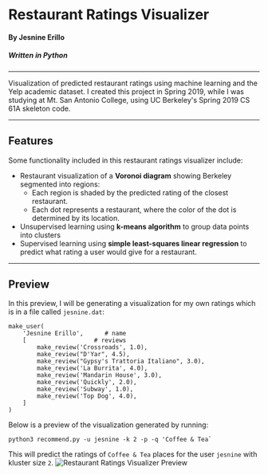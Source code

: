 # Restaurant Ratings Visualizer
#### By Jesnine Erillo
##### Written in Python
---
Visualization of predicted restaurant ratings using machine learning and the Yelp academic dataset.
I created this project in Spring 2019, while I was studying at Mt. San Antonio College, using UC Berkeley's Spring 2019 CS 61A skeleton code.

---

## Features
Some functionality included in this restaurant ratings visualizer include:  
- Restaurant visualization of a **Voronoi diagram** showing Berkeley segmented into regions:
    - Each region is shaded by the predicted rating of the closest restaurant.  
    - Each dot represents a restaurant, where the color of the dot is determined by its location.   
- Unsupervised learning using **k-means algorithm** to group data points into clusters  
- Supervised learning using **simple least-squares linear regression** to predict what rating a user would give for a restaurant.

--- 

## Preview
In this preview, I will be generating a visualization for my own ratings which is in a file called `jesnine.dat`:
```
make_user(
    'Jesnine Erillo',      # name
    [                   # reviews
        make_review('Crossroads', 1.0),
        make_review("D'Yar", 4.5),
        make_review("Gypsy's Trattoria Italiano", 3.0),
        make_review('La Burrita', 4.0),
        make_review('Mandarin House', 3.0),
        make_review('Quickly', 2.0),
        make_review('Subway', 1.0),
        make_review('Top Dog', 4.0),
    ]
)
```
Below is a preview of the visualization generated by running:   
```
python3 recommend.py -u jesnine -k 2 -p -q 'Coffee & Tea`
```
This will predict the ratings of `Coffee & Tea` places for the user `jesnine` with kluster size `2`.
![Restaurant Ratings Visualizer Preview](./maps-preview.gif)
